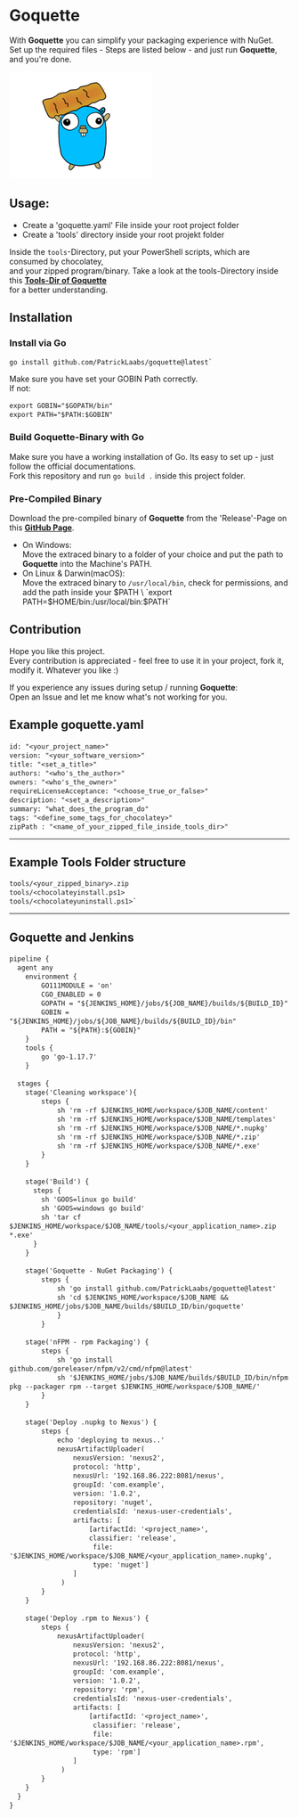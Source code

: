 # Goquette

With **Goquette** you can simplify your packaging experience with NuGet. \
Set up the required files - Steps are listed below - and just run **Goquette**, and you're done.

![Image alt text](images/goquette.png)

## Usage:

* Create a 'goquette.yaml' File inside your root project folder
* Create a 'tools' directory inside your root projekt folder

Inside the `tools`-Directory, put your PowerShell scripts, which are consumed by chocolatey, \
and your zipped program/binary.
Take a look at the tools-Directory inside this **[Tools-Dir of Goquette](https://github.com/PatrickLaabs/goquette/tree/main/tools)** \
for a better understanding.

## Installation

### Install via Go
```
go install github.com/PatrickLaabs/goquette@latest`
```
Make sure you have set your GOBIN Path correctly. \
If not:
```
export GOBIN="$GOPATH/bin"
export PATH="$PATH:$GOBIN"
```
### Build Goquette-Binary with Go
Make sure you have a working installation of Go. Its easy to set up - just follow the official documentations. \
Fork this repository and run `go build .` inside this project folder.

### Pre-Compiled Binary
Download the pre-compiled binary of **Goquette** from the 'Release'-Page on this **[GitHub Page](https://github.com/PatrickLaabs/goquette/releases)**.

* On Windows: \
  Move the extraced binary to a folder of your choice and put the path to **Goquette** into the Machine's PATH.
* On Linux & Darwin(macOS): \
  Move the extraced binary to `/usr/local/bin`, check for permissions,
  and add the path inside your $PATH \
  `export PATH=$HOME/bin:/usr/local/bin:$PATH`

## Contribution

Hope you like this project. \
Every contribution is appreciated - feel free to use it in your project, fork it, modify it. Whatever you like :)

If you experience any issues during setup / running **Goquette**: \
Open an Issue and let me know what's not working for you.

##  Example goquette.yaml

```
id: "<your_project_name>"
version: "<your_software_version>"
title: "<set_a_title>"
authors: "<who's_the_author>"
owners: "<who's_the_owner>"
requireLicenseAcceptance: "<choose_true_or_false>"
description: "<set_a_description>"
summary: "what_does_the_program_do"
tags: "<define_some_tags_for_chocolatey>"
zipPath : "<name_of_your_zipped_file_inside_tools_dir>"
```

---

## Example Tools Folder structure

```
tools/<your_zipped_binary>.zip
tools/<chocolateyinstall.ps1>
tools/<chocolateyuninstall.ps1>`
```

---

## Goquette and Jenkins

```
pipeline {
  agent any
    environment {
        GO111MODULE = 'on'
        CGO_ENABLED = 0
        GOPATH = "${JENKINS_HOME}/jobs/${JOB_NAME}/builds/${BUILD_ID}"
        GOBIN = "${JENKINS_HOME}/jobs/${JOB_NAME}/builds/${BUILD_ID}/bin"
        PATH = "${PATH}:${GOBIN}"
    }
    tools {
        go 'go-1.17.7'
    }

  stages {
    stage('Cleaning workspace'){
        steps {
            sh 'rm -rf $JENKINS_HOME/workspace/$JOB_NAME/content'
            sh 'rm -rf $JENKINS_HOME/workspace/$JOB_NAME/templates'
            sh 'rm -rf $JENKINS_HOME/workspace/$JOB_NAME/*.nupkg'
            sh 'rm -rf $JENKINS_HOME/workspace/$JOB_NAME/*.zip'
            sh 'rm -rf $JENKINS_HOME/workspace/$JOB_NAME/*.exe'
        }
    }

    stage('Build') {
      steps {
        sh 'GOOS=linux go build'
        sh 'GOOS=windows go build'
        sh 'tar cf $JENKINS_HOME/workspace/$JOB_NAME/tools/<your_application_name>.zip *.exe'
      }
    }

    stage('Goquette - NuGet Packaging') {
        steps {
            sh 'go install github.com/PatrickLaabs/goquette@latest'
            sh 'cd $JENKINS_HOME/workspace/$JOB_NAME && $JENKINS_HOME/jobs/$JOB_NAME/builds/$BUILD_ID/bin/goquette'
            }
        }

    stage('nFPM - rpm Packaging') {
        steps {
            sh 'go install github.com/goreleaser/nfpm/v2/cmd/nfpm@latest'
            sh '$JENKINS_HOME/jobs/$JOB_NAME/builds/$BUILD_ID/bin/nfpm pkg --packager rpm --target $JENKINS_HOME/workspace/$JOB_NAME/'
        }
    }

    stage('Deploy .nupkg to Nexus') {
        steps {
            echo 'deploying to nexus..'
            nexusArtifactUploader(
                nexusVersion: 'nexus2',
                protocol: 'http',
                nexusUrl: '192.168.86.222:8081/nexus',
                groupId: 'com.example',
                version: '1.0.2',
                repository: 'nuget',
                credentialsId: 'nexus-user-credentials',
                artifacts: [
                    [artifactId: '<project_name>',
                    classifier: 'release',
                     file: '$JENKINS_HOME/workspace/$JOB_NAME/<your_application_name>.nupkg',
                     type: 'nuget']
                ]
             )
        }
    }

    stage('Deploy .rpm to Nexus') {
        steps {
            nexusArtifactUploader(
                nexusVersion: 'nexus2',
                protocol: 'http',
                nexusUrl: '192.168.86.222:8081/nexus',
                groupId: 'com.example',
                version: '1.0.2',
                repository: 'rpm',
                credentialsId: 'nexus-user-credentials',
                artifacts: [
                    [artifactId: '<project_name>',
                     classifier: 'release',
                     file: '$JENKINS_HOME/workspace/$JOB_NAME/<your_application_name>.rpm',
                     type: 'rpm']
                ]
             )
        }
    }
  }
}
```